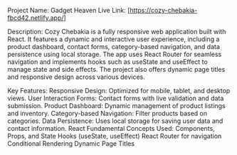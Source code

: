 


Project Name: Gadget Heaven
Live Link: [https://cozy-chebakia-fbcd42.netlify.app/]

Description:
Cozy Chebakia is a fully responsive web application built with React. It features a dynamic and interactive user experience, including a product dashboard, contact forms, category-based navigation, and data persistence using local storage. The app uses React Router for seamless navigation and implements hooks such as useState and useEffect to manage state and side effects. The project also offers dynamic page titles and responsive design across various devices.

Key Features:
Responsive Design: Optimized for mobile, tablet, and desktop views.
User Interaction Forms: Contact forms with live validation and data submission.
Product Dashboard: Dynamic management of product listings and inventory.
Category-based Navigation: Filter products based on categories.
Data Persistence: Uses local storage for saving user data and contact information.
React Fundamental Concepts Used:
Components, Props, and State
Hooks (useState, useEffect)
React Router for navigation
Conditional Rendering
Dynamic Page Titles
